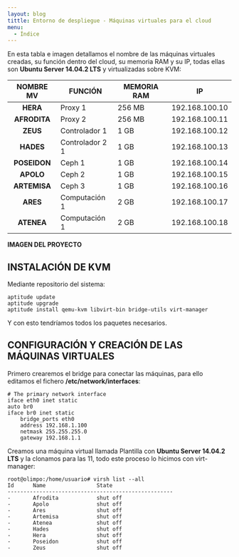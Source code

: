 ```yaml
---
layout: blog
tittle: Entorno de despliegue - Máquinas virtuales para el cloud
menu:
  - Índice
---
```


En esta tabla e imagen detallamos el nombre de las máquinas virtuales creadas, su función
dentro del cloud, su memoria RAM y su IP, todas ellas son **Ubuntu Server 14.04.2 LTS** y
virtualizadas sobre KVM:

|NOMBRE MV|FUNCIÓN|MEMORIA RAM|IP|
|:---:|------|------|------|
|**HERA**|Proxy 1|256 MB|192.168.100.10|
|**AFRODITA**|Proxy 2|256 MB|192.168.100.11|
|**ZEUS**|Controlador 1|1 GB|192.168.100.12|
|**HADES**|Controlador 2 1|1 GB|192.168.100.13|
|**POSEIDON**|Ceph 1|1 GB|192.168.100.14|
|**APOLO**|Ceph 2|1 GB|192.168.100.15|
|**ARTEMISA**|Ceph 3|1 GB|192.168.100.16|
|**ARES**|Computación 1|2 GB|192.168.100.17|
|**ATENEA**|Computación 1|2 GB|192.168.100.18|

**IMAGEN DEL PROYECTO**

## INSTALACIÓN DE KVM

Mediante repositorio del sistema:

~~~
aptitude update
aptitude upgrade
aptitude install qemu-kvm libvirt-bin bridge-utils virt-manager
~~~

Y con esto tendríamos todos los paquetes necesarios.

## CONFIGURACIÓN Y CREACIÓN DE LAS MÁQUINAS VIRTUALES

Primero crearemos el bridge para conectar las máquinas, para ello editamos el fichero
**/etc/network/interfaces**:

~~~
# The primary network interface
iface eth0 inet static
auto br0
iface br0 inet static
	bridge_ports eth0
	address 192.168.1.100
	netmask 255.255.255.0
	gateway 192.168.1.1
~~~

Creamos una máquina virtual llamada Plantilla con **Ubuntu Server 14.04.2 LTS** y la clonamos
para las 11, todo este proceso lo hicimos con virt-manager:

~~~
root@olimpo:/home/usuario# virsh list --all
Id		Name				State
----------------------------------------------------
-		Afrodita 			shut off
-		Apolo 				shut off
-		Ares 				shut off
-		Artemisa 			shut off
-		Atenea 				shut off
-		Hades 				shut off
-		Hera 				shut off
-		Poseidon 			shut off
-		Zeus 				shut off
~~~